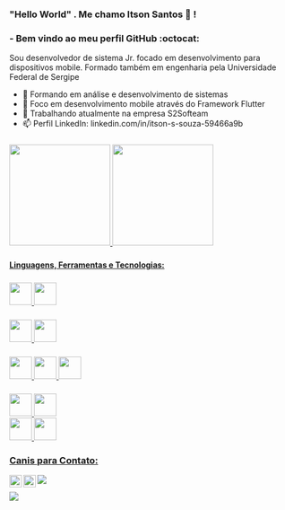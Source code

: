### "Hello World" . Me chamo Itson Santos 👋 ! 
### - Bem vindo ao meu perfil GitHub  :octocat:


Sou desenvolvedor de sistema Jr. focado em desenvolvimento para dispositivos mobile. 
Formado também em engenharia pela Universidade Federal de Sergipe


- :rocket: Formando em análise e desenvolvimento de sistemas
- :dart: Foco em desenvolvimento mobile através do Framework Flutter
- 🔭 Trabalhando atualmente na empresa S2Softeam
- 📫 Perfil LinkedIn:  linkedin.com/in/itson-s-souza-59466a9b 

 ###
 ###


<div>
<a href="https://github.com/ItsonStos">
<img height="180em" src="https://github-readme-stats.vercel.app/api/top-langs/?username=ItsonStos&layout=compact&langs_count=7&theme=dracula"/>
<img height="180em" src="https://github-readme-stats.vercel.app/api?username=ItsonStos&show_icons=true&theme=dracula&include_all_commits=true&count_private=true"/>
</div>

 ###
 ###

  
**Linguagens, Ferramentas e Tecnologias:**


###
<code><img height="40"
src="https://cdn.jsdelivr.net/gh/devicons/devicon/icons/flutter/flutter-original.svg"/></code> 
<code><img height="40"
src="https://cdn.jsdelivr.net/gh/devicons/devicon/icons/dart/dart-original.svg"/>
</code>
###
 
###
<code><img height="40" 
src="https://cdn.jsdelivr.net/gh/devicons/devicon/icons/android/android-plain-wordmark.svg"/></code>
 </pre>
<code><img height="40"
src="https://logosmarcas.net/wp-content/uploads/2020/04/Apple-Logo.png"/></code>
### 
 
###
<code><img height="40"
src="https://cdn.jsdelivr.net/gh/devicons/devicon/icons/postgresql/postgresql-original.svg"/></code>
<code><img height="40"
src="https://cdn.jsdelivr.net/gh/devicons/devicon/icons/sqlite/sqlite-original.svg"/></code>
<code><img height="40"
src="https://cdn.jsdelivr.net/gh/devicons/devicon/icons/mysql/mysql-original.svg"/></code> 
###

###
<code><img height="40" 
src="https://cdn.jsdelivr.net/gh/devicons/devicon/icons/vscode/vscode-original.svg"/></code> 
<code><img height="40" 
src="https://cdn.jsdelivr.net/gh/devicons/devicon/icons/androidstudio/androidstudio-original.svg"/></code>  
<code><img height="40" 
src="https://cdn.jsdelivr.net/gh/devicons/devicon/icons/git/git-original.svg"/></code> 
<code><img height="40" 
src="https://www.sferalabs.cc/wp-content/uploads/github-logo-white.png"/></code>
###

### Canis para Contato:
<div>
<a href="https://www.linkedin.com/in/itson-s-souza-59466a9b/"><img align="left" alt="Abhishek's LinkedIN" width="22px" src="https://raw.githubusercontent.com/peterthehan/peterthehan/master/assets/linkedin.svg" /></a>
<a href="https://discord.gg/ItsonStos#9397"><img align="left" alt="Abhishek's Discord" width="22px" src="https://raw.githubusercontent.com/peterthehan/peterthehan/master/assets/discord.svg"/></a>
<a href = "ItsonStos:itsonsantos@sgmail.com"><img src="https://img.shields.io/badge/Gmail-D14836?style=for-the-badge&logo=gmail&logoColor=white" target="_blank"></a>

![](https://visitor-badge.glitch.me/badge?page_id=ItsonStos.ItsonStos)

</div>
